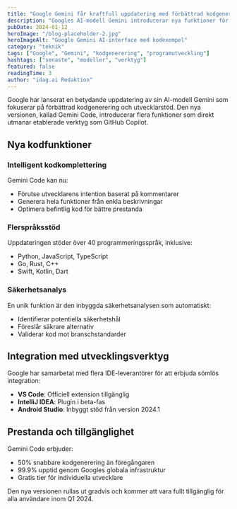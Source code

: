 ```yaml
---
title: "Google Gemini får kraftfull uppdatering med förbättrad kodgenerering"
description: "Googles AI-modell Gemini introducerar nya funktioner för kodgenerering och programutveckling som konkurrerar direkt med GitHub Copilot och OpenAI Codex."
pubDate: 2024-01-12
heroImage: "/blog-placeholder-2.jpg"
heroImageAlt: "Google Gemini AI-interface med kodexempel"
category: "teknik"
tags: ["Google", "Gemini", "kodgenerering", "programutveckling"]
hashtags: ["senaste", "modeller", "verktyg"]
featured: false
readingTime: 3
author: "idag.ai Redaktion"
---
```


Google har lanserat en betydande uppdatering av sin AI-modell Gemini som fokuserar på förbättrad kodgenerering och utvecklarstöd. Den nya versionen, kallad Gemini Code, introducerar flera funktioner som direkt utmanar etablerade verktyg som GitHub Copilot.

## Nya kodfunktioner

### Intelligent kodkomplettering
Gemini Code kan nu:
- Förutse utvecklarens intention baserat på kommentarer
- Generera hela funktioner från enkla beskrivningar
- Optimera befintlig kod för bättre prestanda

### Flerspråksstöd
Uppdateringen stöder över 40 programmeringsspråk, inklusive:
- Python, JavaScript, TypeScript
- Go, Rust, C++
- Swift, Kotlin, Dart

### Säkerhetsanalys
En unik funktion är den inbyggda säkerhetsanalysen som automatiskt:
- Identifierar potentiella säkerhetshål
- Föreslår säkrare alternativ
- Validerar kod mot branschstandarder

## Integration med utvecklingsverktyg

Google har samarbetat med flera IDE-leverantörer för att erbjuda sömlös integration:

- **VS Code**: Officiell extension tillgänglig
- **IntelliJ IDEA**: Plugin i beta-fas
- **Android Studio**: Inbyggt stöd från version 2024.1

## Prestanda och tillgänglighet

Gemini Code erbjuder:
- 50% snabbare kodgenerering än föregångaren
- 99.9% upptid genom Googles globala infrastruktur
- Gratis tier för individuella utvecklare

Den nya versionen rullas ut gradvis och kommer att vara fullt tillgänglig för alla användare inom Q1 2024.